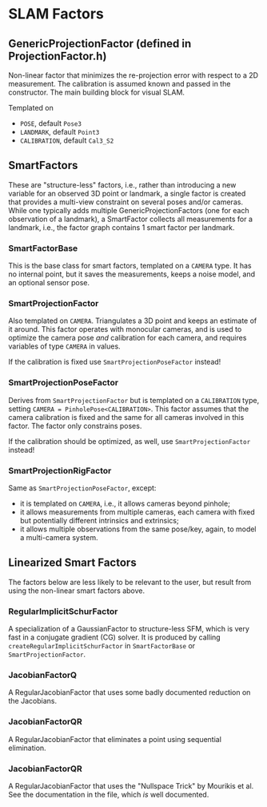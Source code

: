 # SLAM Factors

## GenericProjectionFactor (defined in ProjectionFactor.h)

Non-linear factor that minimizes the re-projection error with respect to a 2D measurement. 
The calibration is assumed known and passed in the constructor.
The main building block for visual SLAM.

Templated on
- `POSE`, default `Pose3`
- `LANDMARK`, default `Point3`
- `CALIBRATION`, default `Cal3_S2`

## SmartFactors

These are "structure-less" factors, i.e., rather than introducing a new variable for an observed 3D point or landmark, a single factor is created that provides a multi-view constraint on several poses and/or cameras.
While one typically adds multiple GenericProjectionFactors (one for each observation of a landmark), a SmartFactor collects all measurements for a landmark, i.e., the factor graph contains 1 smart factor per landmark.

### SmartFactorBase

This is the base class for smart factors, templated on a `CAMERA` type.
It has no internal point, but it saves the measurements, keeps a noise model, and an optional sensor pose.

### SmartProjectionFactor

Also templated on `CAMERA`. Triangulates a 3D point and keeps an estimate of it around.
This factor operates with monocular cameras, and is used to optimize the camera pose
*and* calibration for each camera, and requires variables of type `CAMERA` in values.

If the calibration is fixed use `SmartProjectionPoseFactor` instead!


### SmartProjectionPoseFactor

Derives from `SmartProjectionFactor` but is templated on a `CALIBRATION` type, setting `CAMERA = PinholePose<CALIBRATION>`.
This factor assumes that the camera calibration is fixed and the same for all cameras involved in this factor.
The factor only constrains poses.

If the calibration should be optimized, as well, use `SmartProjectionFactor` instead!

### SmartProjectionRigFactor

Same as `SmartProjectionPoseFactor`, except:
- it is templated on `CAMERA`, i.e., it allows cameras beyond pinhole;
- it allows measurements from multiple cameras, each camera with fixed but potentially different intrinsics and extrinsics;
- it allows multiple observations from the same pose/key, again, to model a multi-camera system.

## Linearized Smart Factors

The factors below are less likely to be relevant to the user, but result from using the non-linear smart factors above.


### RegularImplicitSchurFactor

A specialization of a GaussianFactor to structure-less SFM, which is very fast in a conjugate gradient (CG) solver. 
It is produced by calling `createRegularImplicitSchurFactor` in `SmartFactorBase` or `SmartProjectionFactor`. 

### JacobianFactorQ

A RegularJacobianFactor that uses some badly documented reduction on the Jacobians.

### JacobianFactorQR

A RegularJacobianFactor that eliminates a point using sequential elimination.

### JacobianFactorQR

A RegularJacobianFactor that uses the "Nullspace Trick" by Mourikis et al. See the documentation in the file, which *is* well documented.